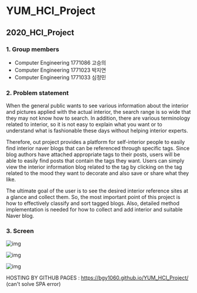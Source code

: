 # YUM_HCI_Project

## 2020_HCI_Project

### **1. Group members**

- Computer Engineering 1771086 고승의
- Computer Engineering 1771023 박지연
- Computer Engineering 1771033 심정민

### **2. Problem statement**

When the general public wants to see various information about the interior and pictures applied with the actual interior, the search range is so wide that they may not know how to search.
In addition, there are various terminology related to interior, so it is not easy to explain what you want or to understand what is fashionable these days without helping interior experts.

Therefore, out project provides a platform for self-interior people to easily find interior naver blogs that can be referenced through specific tags.
Since blog authors have attached appropriate tags to their posts, users will be able to easily find posts that contain the tags they want.
Users can simply view the interior information blog related to the tag by clicking on the tag related to the mood they want to decorate and also save or share what they like.

The ultimate goal of the user is to see the desired interior reference sites at a glance and collect them. 
So, the most important point of this project is how to effectively classify and sort tagged blogs. Also, detailed method implementation is needed for how to collect and add interior and suitable Naver blog.

### 3. Screen

![img](https://user-images.githubusercontent.com/37237145/92559032-c1eb3200-f2aa-11ea-9511-dd85cfbc36e7.JPG)

![img](https://user-images.githubusercontent.com/37237145/92559200-11316280-f2ab-11ea-99f8-e1fb5a7fc211.png)

![img](https://user-images.githubusercontent.com/37237145/92559242-25755f80-f2ab-11ea-9518-003571b40336.png)

HOSTING BY GITHUB PAGES : https://bgy1060.github.io/YUM_HCI_Project/ (can't solve SPA error)